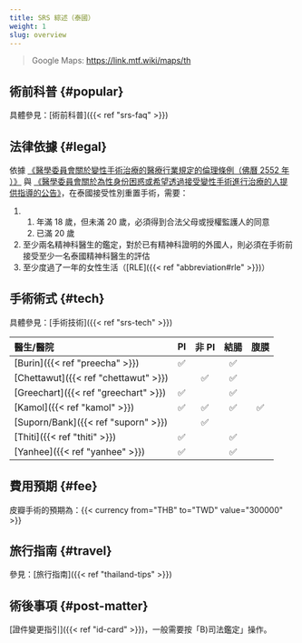 ```yaml
---
title: SRS 綜述（泰國）
weight: 1
slug: overview
---
```


> Google Maps: <https://link.mtf.wiki/maps/th>

## 術前科普 {#popular}

具體參見：[術前科普]({{< ref "srs-faq" >}})

## 法律依據 {#legal}

依據 [《醫學委員會關於變性手術治療的醫療行業規定的倫理條例（佛曆 2552 年 ）》](https://www.tmc.or.th/download/jul09-02.pdf) 與 [《醫學委員會關於為性身份困惑或希望透過接受變性手術進行治療的人提供指導的公告》](http://www.thailawforum.com/Guidelines-sex-change-operations.html)，在泰國接受性別重置手術，需要：

<!-- markdownlint-disable -->

1. 1. 年滿 18 歲，但未滿 20 歲，必須得到合法父母或授權監護人的同意
   1. 已滿 20 歲
1. 至少兩名精神科醫生的鑑定，對於已有精神科證明的外國人，則必須在手術前接受至少一名泰國精神科醫生的評估
1. 至少度過了一年的女性生活（[RLE]({{< ref "abbreviation#rle" >}})）

<!-- markdownlint-enable -->

## 手術術式 {#tech}

具體參見：[手術技術]({{< ref "srs-tech" >}})

<!-- prettier-ignore-start -->

| 醫生/醫院 | PI | 非 PI | 結腸 | 腹膜 |
| :--- | :---: | :---: | :---: | :---: |
[Burin]({{< ref "preecha" >}})         | &#9989; |         | &#9989; |         |
[Chettawut]({{< ref "chettawut" >}}) |         | &#9989; | &#9989; |         |
[Greechart]({{< ref "greechart" >}}) | &#9989; |         | &#9989; |         |
[Kamol]({{< ref "kamol" >}})         | &#9989; | &#9989; | &#9989; | &#9989; |
[Suporn/Bank]({{< ref "suporn" >}})  |         | &#9989; |         |         |
[Thiti]({{< ref "thiti" >}})         | &#9989; |         | &#9989; |         |
[Yanhee]({{< ref "yanhee" >}})       | &#9989; |         | &#9989; |         |

<!-- prettier-ignore-end -->

## 費用預期 {#fee}

皮瓣手術的預期為：{{< currency from="THB" to="TWD" value="300000" >}}

## 旅行指南 {#travel}

參見：[旅行指南]({{< ref "thailand-tips" >}})

## 術後事項 {#post-matter}

[證件變更指引]({{< ref "id-card" >}})，一般需要按「B)司法鑑定」操作。

